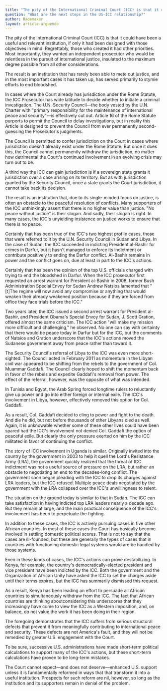 ```yaml
---
title: "The pity of the International Criminal Court (ICC) is that it could have been a useful and relevant institution"
question: "What are the next steps in the US-ICC relationship?"
author: Rademaker
layout: article-arguendo
---
```

The pity of the International Criminal Court (ICC) is that it could have been a useful and relevant institution, if only it had been designed with those objectives in mind. Regrettably, those who created it had other priorities. Most importantly, they wanted an independent prosecutor who would be relentless in the pursuit of international justice, insulated to the maximum degree possible from all other considerations.

The result is an institution that has rarely been able to mete out justice, and in the most important cases it has taken up, has served primarily to stymie efforts to end bloodshed.

In cases where the Court already has jurisdiction under the Rome Statute, the ICC Prosecutor has wide latitude to decide whether to initiate a criminal investigation. The U.N. Security Council—the body vested by the U.N. Charter with "primary responsibility for the maintenance of international peace and security"—is effectively cut out. Article 16 of the Rome Statute purports to permit the Council to delay investigations, but in reality this Article is designed to prevent the Council from ever permanently second-guessing the Prosecutor's judgments.

The Council is permitted to confer jurisdiction on the Court in cases where jurisdiction doesn't already exist under the Rome Statute. But once it does this, the Council cannot permanently withdraw the jurisdiction, no matter how detrimental the Court's continued involvement in an evolving crisis may turn out to be.

A third way the ICC can gain jurisdiction is if a sovereign state grants it jurisdiction over a case arising on its territory. But as with jurisdiction granted by the Security Council, once a state grants the Court jurisdiction, it cannot take back its decision.

The result is an institution that, due to its single-minded focus on justice, is often an obstacle to the peaceful resolution of conflicts. Many supporters of the ICC unthinkingly assert that there is no higher value than justice. "No peace without justice" is their slogan. And sadly, their slogan is right. In many cases, the ICC's unyielding insistence on justice works to ensure that there is no peace.

Certainly that has been true of the ICC's two highest profile cases, those that were referred to it by the U.N. Security Council in Sudan and Libya. In the case of Sudan, the ICC succeeded in indicting President al-Bashir for crimes in Darfur, but it hasn't managed to enforce its indictment or contribute positively to ending the Darfur conflict. Al-Bashir remains in power and the conflict goes on, due at least in part to the ICC's actions.

Certainly that has been the opinion of the top U.S. officials charged with trying to end the bloodshed in Darfur. When the ICC prosecutor first requested an arrest warrant for President al-Bashir in 2008, former Bush Administration Special Envoy for Sudan Andrew Natsios lamented that "[t]The regime will now avoid any compromise or anything that would weaken their already weakened position because if they are forced from office they face trials before the ICC."

Two years later, the ICC issued a second arrest warrant for President al-Bashir, and President Obama's Special Envoy for Sudan, J. Scott Gration, offered almost the same criticism. The ICC action "will make my mission more difficult and challenging," he observed. No one can say with certainty that there would be peace today in Darfur but for the ICC, but the comments of Natsios and Gration underscore that the ICC's actions moved the Sudanese government away from peace rather than toward it.

The Security Council's referral of Libya to the ICC was even more short-sighted. The Council acted in February 2011 as momentum in the Libyan civil war appeared to be shifting from the rebels to the government of Col. Muammar Gaddafi. The Council clearly hoped to shift the momentum back in favor of the rebels and expedite Gaddafi's removal from power. The effect of the referral, however, was the opposite of what was intended.

In Tunisia and Egypt, the Arab Spring forced longtime rulers to reluctantly give up power and go into either foreign or internal exile. The ICC's involvement in Libya, however, effectively removed this option for Col. Gaddafi.

As a result, Col. Gaddafi decided to cling to power and fight to the death. And die he did, but not before thousands of other Libyans died as well. Again, it is unknowable whether some of these other lives could have been spared had the ICC's involvement not denied Col. Gaddafi the option of peaceful exile. But clearly the only pressure exerted on him by the ICC militated in favor of continuing the conflict.

The story of ICC involvement in Uganda is similar. Originally invited into the country by the government in 2003 to help it quell the Lord's Resistance Army (LRA), the government quickly realized that the threat of ICC indictment was not a useful source of pressure on the LRA, but rather an obstacle to negotiating an end to the decades-long conflict. The government soon began pleading with the ICC to drop its charges against LRA leaders, but the ICC refused. Multiple peace deals negotiated by the government with the LRA collapsed over the ICC's unwillingness to relent.

The situation on the ground today is similar to that in Sudan. The ICC can take satisfaction in having indicted top LRA leaders nearly a decade ago. But they remain at large, and the main practical consequence of the ICC's involvement has been to perpetuate the fighting.

In addition to these cases, the ICC is actively pursuing cases in five other African countries. In most of these cases the Court has basically become involved in settling domestic political scores. That is not to say that the cases are ill-founded, but these are generally the types of cases that in countries with functioning domestic legal systems would are be handled by those systems.

Even in these kinds of cases, the ICC's actions can prove destabilizing. In Kenya, for example, the country's democratically-elected president and vice president have been indicted by the ICC. Both the government and the Organization of African Unity have asked the ICC to set the charges aside until their terms expires, but the ICC has summarily dismissed this request.

As a result, Kenya has been leading an effort to persuade all African countries to simultaneously withdraw from the ICC. The fact that African countries are thinking aboutconsidering this underscores that they increasingly have come to view the ICC as a Western imposition, and, on balance, do not value the work it has been doing in their region.

The foregoing demonstrates that the ICC suffers from serious structural defects that prevent it from meaningfully contributing to international peace and security. These defects are not America's fault, and they will not be remedied by greater U.S. engagement with the Court.

To be sure, successive U.S. administrations have made short-term political calculations to support many of the ICC's actions, but these short-term calculations have proven to be long-term mistakes.

The Court cannot expect—and does not deserve—enhanced U.S. support unless it is fundamentally reformed in ways that that transform it into a useful institution. Prospects for such reform are nil, however, so long as the institution and its supporters remain in denial of the problem.
